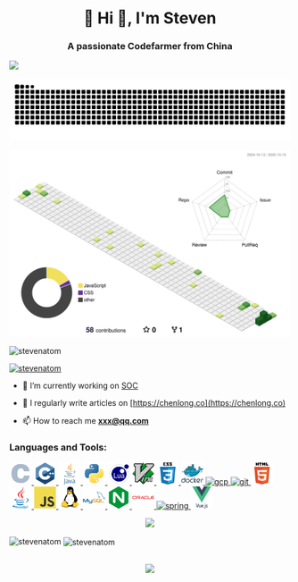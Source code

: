 <h1 align="center">🙋 Hi 👋, I'm Steven</h1>
<h3 align="center">A passionate Codefarmer from China</h3>

<a href="https://chenlong.co/"><img src="https://img.shields.io/badge/website-个人博客-blue"></a>&emsp;


<!-- snake -->
<picture>
  <source media="(prefers-color-scheme: dark)" srcset="https://github.com/stevenatom/stevenatom/blob/output/github-snake-dark.svg" />
  <source media="(prefers-color-scheme: light)" srcset="https://github.com/stevenatom/stevenatom/blob/output/github-snake.svg" />
  <img alt="github-snake" src="github-snake.svg" />
</picture>

![](./profile-3d-contrib/profile-green-animate.svg)

<p align="left"> <img src="https://komarev.com/ghpvc/?username=stevenatom&label=Profile%20views&color=0e75b6&style=flat" alt="stevenatom" /> </p>

<p align="left"> <a href="https://github.com/ryo-ma/github-profile-trophy"><img src="https://github-profile-trophy.vercel.app/?username=stevenatom" alt="stevenatom" /></a> </p>

- 🔭 I’m currently working on [SOC](https://github.com/stevenatom)

- 📝 I regularly write articles on [https://chenlong.co](https://chenlong.co)

- 📫 How to reach me **xxx@qq.com**


<h3 align="left">Languages and Tools:</h3>
<p align="left">
<a href="https://github.com/topics/c" target="_blank"> <img src="https://raw.githubusercontent.com/github/explore/f3e22f0dca2be955676bc70d6214b95b13354ee8/topics/c/c.png" alt="c" width="40" height="40"/> </a> 
<a href="https://github.com/topics/cplusplus" target="_blank"> <img src="https://raw.githubusercontent.com/github/explore/180320cffc25f4ed1bbdfd33d4db3a66eeeeb358/topics/cpp/cpp.png" alt="c" width="40" height="40"/> </a> 
<a href="https://github.com/topics/java" target="_blank"> <img src="https://raw.githubusercontent.com/github/explore/5b3600551e122a3277c2c5368af2ad5725ffa9a1/topics/java/java.png" alt="c" width="40" height="40"/> </a> 
<a href="https://github.com/topics/python" target="_blank"> <img src="https://raw.githubusercontent.com/github/explore/80688e429a7d4ef2fca1e82350fe8e3517d3494d/topics/python/python.png" alt="c" width="40" height="40"/> </a> 
<a href="https://github.com/topics/lua" target="_blank"> <img src="https://raw.githubusercontent.com/github/explore/80688e429a7d4ef2fca1e82350fe8e3517d3494d/topics/lua/lua.png" alt="c" width="40" height="40"/> </a> 
<a href="https://github.com/topics/vim" target="_blank"> <img src="https://raw.githubusercontent.com/github/explore/80688e429a7d4ef2fca1e82350fe8e3517d3494d/topics/vim/vim.png" alt="c" width="40" height="40"/> </a> 
<a href="https://www.w3schools.com/css/" target="_blank"> <img src="https://raw.githubusercontent.com/devicons/devicon/master/icons/css3/css3-original-wordmark.svg" alt="css3" width="40" height="40"/> </a> 
<a href="https://www.docker.com/" target="_blank"> <img src="https://raw.githubusercontent.com/devicons/devicon/master/icons/docker/docker-original-wordmark.svg" alt="docker" width="40" height="40"/> </a> 
<a href="https://cloud.google.com" target="_blank"> <img src="https://www.vectorlogo.zone/logos/google_cloud/google_cloud-icon.svg" alt="gcp" width="40" height="40"/> </a> 
<a href="https://git-scm.com/" target="_blank"> <img src="https://www.vectorlogo.zone/logos/git-scm/git-scm-icon.svg" alt="git" width="40" height="40"/> </a> 
<a href="https://www.w3.org/html/" target="_blank"> <img src="https://raw.githubusercontent.com/devicons/devicon/master/icons/html5/html5-original-wordmark.svg" alt="html5" width="40" height="40"/> </a> 
<a href="https://www.java.com" target="_blank"> <img src="https://raw.githubusercontent.com/devicons/devicon/master/icons/java/java-original.svg" alt="java" width="40" height="40"/> </a> 
<a href="https://developer.mozilla.org/en-US/docs/Web/JavaScript" target="_blank"> <img src="https://raw.githubusercontent.com/devicons/devicon/master/icons/javascript/javascript-original.svg" alt="javascript" width="40" height="40"/> </a> 
<a href="https://www.linux.org/" target="_blank"> <img src="https://raw.githubusercontent.com/devicons/devicon/master/icons/linux/linux-original.svg" alt="linux" width="40" height="40"/> </a> 
<a href="https://www.mysql.com/" target="_blank"> <img src="https://raw.githubusercontent.com/devicons/devicon/master/icons/mysql/mysql-original-wordmark.svg" alt="mysql" width="40" height="40"/> </a> 
<a href="https://www.nginx.com" target="_blank"> <img src="https://raw.githubusercontent.com/devicons/devicon/master/icons/nginx/nginx-original.svg" alt="nginx" width="40" height="40"/> </a> 
<a href="https://www.oracle.com/" target="_blank"> <img src="https://raw.githubusercontent.com/devicons/devicon/master/icons/oracle/oracle-original.svg" alt="oracle" width="40" height="40"/> </a> 
<a href="https://spring.io/" target="_blank"> <img src="https://www.vectorlogo.zone/logos/springio/springio-icon.svg" alt="spring" width="40" height="40"/> </a> 
<a href="https://vuejs.org/" target="_blank"> <img src="https://raw.githubusercontent.com/devicons/devicon/master/icons/vuejs/vuejs-original-wordmark.svg" alt="vuejs" width="40" height="40"/> </a> </p>

<div align="center"><img src="https://origin.picgo.net/2025/10/13/personal-homepage-banner53f1d2ddd1e78169.jpg" /></div>

<p><img align="left" src="https://github-readme-stats.vercel.app/api/top-langs?username=stevenatom&show_icons=true&locale=en&layout=compact" alt="stevenatom" /></p>

<p>&nbsp;<img align="center" src="https://github-readme-stats.vercel.app/api?username=stevenatom&show_icons=true&locale=en" alt="stevenatom" /></p>


<br>
<center><img src="https://origin.picgo.net/2025/10/14/workinga7d33e5e8bc7ff5a.gif" width = "" height = ""></center>
</div>
